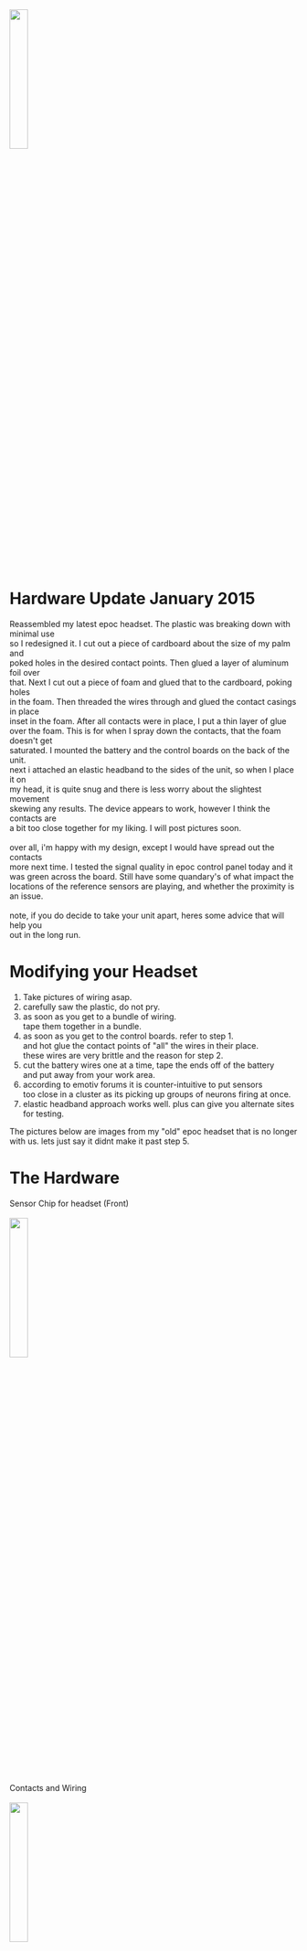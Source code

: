 <img src= http://blueskynet.org/edu/emotiv.jpg width=25% height=25% />

Hardware Update January 2015
============================

Reassembled my latest epoc headset.  The plastic was breaking down with minimal use<br>
   so I redesigned it.  I cut out a piece of cardboard about the size of my palm and<br>
   poked holes in the desired contact points. Then glued a layer of aluminum foil over<br>
   that. Next I cut out a piece of foam and glued that to the cardboard, poking holes<br>
   in the foam.  Then threaded the wires through and glued the contact casings in place<br>
   inset in the foam.  After all contacts were in place, I put a thin layer of glue<br>
   over the foam. This is for when I spray down the contacts, that the foam doesn't get<br>
   saturated. I mounted the battery and the control boards on the back of the unit. <br>
   next i attached an elastic headband to the sides of the unit, so when I place it on<br>
   my head, it is quite snug and there is less worry about the slightest movement<br>
   skewing any results. The device appears to work, however I think the contacts are<br>
   a bit too close together for my liking.  I will post pictures soon.<br><br>
   over all, i'm happy with my design, except I would have spread out the contacts<br>
   more next time. I tested the signal quality in epoc control panel today and it<br>
   was green across the board. Still have some quandary's of what impact the<br>
   locations of the reference sensors are playing, and whether the proximity is<br>
   an issue.<br><br>
   note, if you do decide to take your unit apart, heres some advice that will help you<br>
   out in the long run. 

Modifying your Headset
======================

   1. Take pictures of wiring asap.
   2. carefully saw the plastic, do not pry.
   3. as soon as you get to a bundle of wiring.<br>
      tape them together in a bundle.<br>
   4. as soon as you get to the control boards. refer to step 1. <br>
      and hot glue the contact points of "all" the wires in their place.<br>
      these wires are very brittle and the reason for step 2.   <br>
   5. cut the battery wires one at a time, tape the ends off of the battery<br>
      and put away from your work area. <br>
   6. according to emotiv forums it is counter-intuitive to put sensors<br>
      too close in a cluster as its picking up groups of neurons firing at once.<br>
   7. elastic headband approach works well. plus can give you alternate sites<br>
      for testing.<br>
   
The pictures below are images from my "old" epoc headset that is no longer
with us. lets just say it didnt make it past step 5.

The Hardware
============

Sensor Chip for headset (Front)<br><br>
<img src = http://blueskynet.org/edu/IMG_0004.JPG width=25% height=25% />

Contacts and Wiring<br><br>
<img src = http://blueskynet.org/edu/IMG_0015.JPG width=25% height=25% />

Sensor Chip for Headset (Back)<br><br>
<img src = http://blueskynet.org/edu/IMG_0017.JPG width=25% height=25% />

Sensor Chip for Headset (Front)<br><br>
<img src = http://blueskynet.org/edu/IMG_0018.JPG width=25% height=25% />

Sensor Contact (Gold plated silver)<br><br>
<img src = http://blueskynet.org/edu/IMG_0028.JPG width=25% height=25% />

Driver for Sensor Chip. Battery Charging and Delivery.<br>
Red LED to indicate Charging, Blue LED to indicate turned on.<br><br>
<img src = http://blueskynet.org/edu/IMG_0031.JPG width=25% height=25% />

Epoc Headset Frame<br><br>
<img src = http://blueskynet.org/edu/headset.JPG width=25% height=25% />
<br><br>

Retired Modified Epoc Headset Frame<br><br>
===================================
<img src = http://blueskynet.org/edu/headset2.JPG width=25% height=25% />
<br><br>
<img src = http://blueskynet.org/edu/i2.JPG width=25% height=25% />
<br><br>

